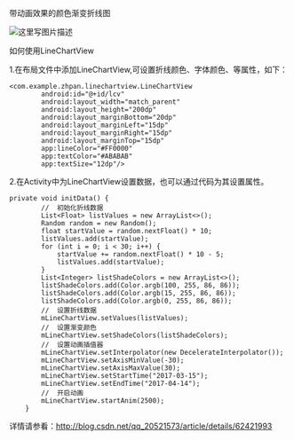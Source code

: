 带动画效果的颜色渐变折线图

![这里写图片描述](https://github.com/zhpanvip/LineChartView/blob/master/image/ezgif-5-47fee30472.gif)

如何使用LineChartView

1.在布局文件中添加LineChartView,可设置折线颜色、字体颜色、等属性，如下：

```
<com.example.zhpan.linechartview.LineChartView
        android:id="@+id/lcv"
        android:layout_width="match_parent"
        android:layout_height="200dp"
        android:layout_marginBottom="20dp"
        android:layout_marginLeft="15dp"
        android:layout_marginRight="15dp"
        android:layout_marginTop="15dp"
        app:lineColor="#FF0000"
        app:textColor="#ABABAB"
        app:textSize="12dp"/>
```

2.在Activity中为LineChartView设置数据，也可以通过代码为其设置属性。

```
private void initData() {
        //  初始化折线数据
        List<Float> listValues = new ArrayList<>();
        Random random = new Random();
        float startValue = random.nextFloat() * 10;
        listValues.add(startValue);
        for (int i = 0; i < 30; i++) {
            startValue += random.nextFloat() * 10 - 5;
            listValues.add(startValue);
        }
        List<Integer> listShadeColors = new ArrayList<>();
        listShadeColors.add(Color.argb(100, 255, 86, 86));
        listShadeColors.add(Color.argb(15, 255, 86, 86));
        listShadeColors.add(Color.argb(0, 255, 86, 86));
        //  设置折线数据
        mLineChartView.setValues(listValues);
        //  设置渐变颜色
        mLineChartView.setShadeColors(listShadeColors);
        //  设置动画插值器
        mLineChartView.setInterpolator(new DecelerateInterpolator());
        mLineChartView.setAxisMinValue(-30);
        mLineChartView.setAxisMaxValue(30);
        mLineChartView.setStartTime("2017-03-15");
        mLineChartView.setEndTime("2017-04-14");
        //  开启动画
        mLineChartView.startAnim(2500);
    }
```
详情请参看：http://blog.csdn.net/qq_20521573/article/details/62421993
